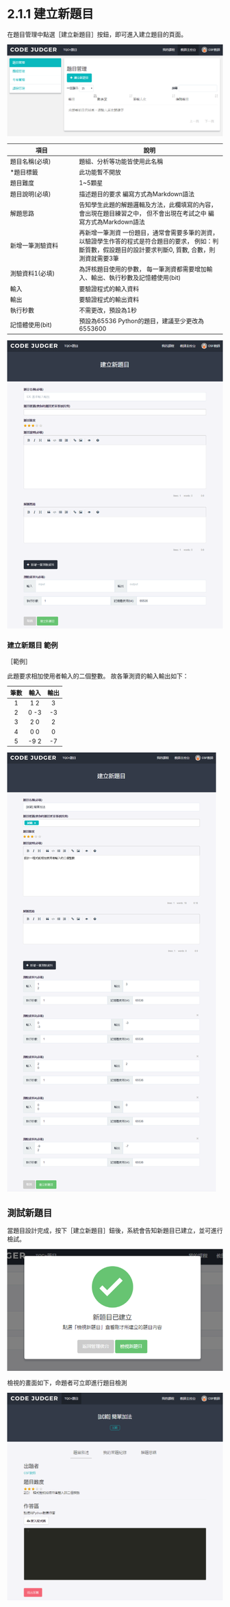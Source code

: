 # 2.1.1 建立新題目

在題目管理中點選［建立新題目］按鈕，即可進入建立題目的頁面。

![題目管理](../../.gitbook/assets/cjmd02-jiao-shi-zhu-kong-tai-01-ti-mu-guan-li-00.png)

<table>
  <thead>
    <tr>
      <th style="text-align:center">項目</th>
      <th style="text-align:center">說明</th>
    </tr>
  </thead>
  <tbody>
    <tr>
      <td width="147">題目名稱(必填)</td>
      <td>題組、分析等功能皆使用此名稱</td>
    </tr>
    <tr>
      <td>*題目標籤</td>
      <td>此功能暫不開放</td>
    </tr>
    <tr>
      <td>題目難度</td>
      <td>1~5顆星</td>
    </tr>
    <tr>
      <td>題目說明(必填)</td>
      <td>描述題目的要求 編寫方式為Markdown語法</td>
    </tr>
    <tr>
      <td>解題思路</td>
      <td>告知學生此題的解題邏輯及方法，此欄填寫的內容，會出現在題目練習之中， 但不會出現在考試之中 編寫方式為Markdown語法</td>
    </tr>
    <tr>
      <td>新增一筆測驗資料</td>
      <td>再新增一筆測資 一份題目，通常會需要多筆的測資，以驗證學生作答的程式是符合題目的要求， 例如：判斷質數，假設題目的設計要求判斷0, 質數, 合數，則測資就需要3筆</td>
    </tr>
    <tr>
      <td>測驗資料1(必填)</td>
      <td>為評核題目使用的參數， 每一筆測資都需要增加輸入、輸出、執行秒數及記憶體使用(bit)</td>
    </tr>
    <tr>
      <td>輸入</td>
      <td>要驗證程式的輸入資料</td>
    </tr>
    <tr>
      <td>輸出</td>
      <td>要驗證程式的輸出資料</td>
    </tr>
    <tr>
      <td>執行秒數</td>
      <td>不需更改，預設為1秒</td>
    </tr>
    <tr>
      <td>記憶體使用(bit)</td>
      <td>預設為65536 Python的題目，建議至少更改為6553600</td>
    </tr>
  </tbody>
</table>

![建立新題目](../../.gitbook/assets/cjmd02-jiao-shi-zhu-kong-tai-01-ti-mu-guan-li-01-jian-li-xin-ti-mu-01.png)

### 建立新題目 範例

［範例］

此題要求相加使用者輸入的二個整數。 故各筆測資的輸入輸出如下：

| 筆數  | 輸入  | 輸出  |
| :---: | :---: | :---: |
|   1   |  1 2  |   3   |
|   2   | 0 -3  |  -3   |
|   3   |  2 0  |   2   |
|   4   |  0 0  |   0   |
|   5   | -9 2  |  -7   |

![範例](../../.gitbook/assets/cjmd02-jiao-shi-zhu-kong-tai-01-ti-mu-guan-li-01-jian-li-xin-ti-mu-02.png)

## 測試新題目

當題目設計完成，按下［建立新題目］鈕後，系統會告知新題目已建立，並可進行檢試。

![新題目已建立](../../.gitbook/assets/cjmd02-jiao-shi-zhu-kong-tai-01-ti-mu-guan-li-01-jian-li-xin-ti-mu-03.png)

檢視的畫面如下，命題者可立即進行題目檢測

![檢測](../../.gitbook/assets/cjmd02-jiao-shi-zhu-kong-tai-01-ti-mu-guan-li-01-jian-li-xin-ti-mu-05.png)
